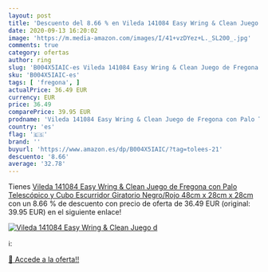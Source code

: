 ```yaml
---
layout: post
title: 'Descuento del 8.66 % en Vileda 141084 Easy Wring & Clean Juego d'
date: 2020-09-13 16:20:02
image: 'https://m.media-amazon.com/images/I/41+vzDYez+L._SL200_.jpg'
comments: true
category: ofertas
author: ring
slug: 'B004X5IAIC-es Vileda 141084 Easy Wring & Clean Juego de Fregona con Palo...'
sku: 'B004X5IAIC-es'
tags: [ 'fregona', ]
actualPrice: 36.49 EUR
currency: EUR
price: 36.49
comparePrice: 39.95 EUR
prodname: 'Vileda 141084 Easy Wring & Clean Juego de Fregona con Palo Telescópico y Cubo Escurridor Giratorio  Negro/Rojo  48cm x 28cm x 28cm'
country: 'es'
flag: '🇪🇸'
brand: ''
buyurl: 'https://www.amazon.es/dp/B004X5IAIC/?tag=tolees-21'
descuento: '8.66'
average: '32.78'
---
```


Tienes [Vileda 141084 Easy Wring & Clean Juego de Fregona con Palo Telescópico y Cubo Escurridor Giratorio  Negro/Rojo  48cm x 28cm x 28cm](https://www.amazon.es/dp/B004X5IAIC/?tag=tolees-21) con un 8.66 % de descuento con precio de oferta de 36.49 EUR (original: 39.95 EUR) en el siguiente enlace!

[![Vileda 141084 Easy Wring & Clean Juego d](https://m.media-amazon.com/images/I/41+vzDYez+L._SL200_.jpg)](https://www.amazon.es/dp/B004X5IAIC/?tag=tolees-21)

ℹ️:


[🛒 Accede a la oferta!!](https://www.amazon.es/dp/B004X5IAIC/?tag=tolees-21)
